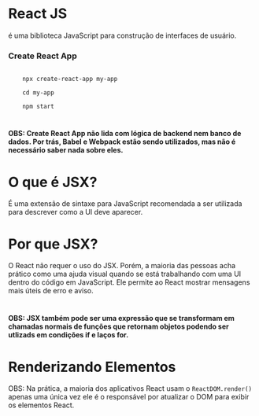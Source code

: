 # React JS
é uma biblioteca JavaScript para construção de interfaces de usuário.

### Create React App
<code>
    npx create-react-app my-app <br>
    cd my-app <br>
    npm start
</code>


#
#### OBS: Create React App não lida com lógica de backend nem banco de dados. Por trás, Babel e Webpack estão sendo utilizados, mas não é necessário saber nada sobre eles.
#

# O que é JSX?
É uma extensão de sintaxe para JavaScript recomendada a ser utilizada para descrever como a UI deve aparecer.

# Por que JSX?
O React não requer o uso do JSX. Porém, a maioria das pessoas acha prático como uma ajuda visual quando se está trabalhando com uma UI dentro do código em JavaScript. Ele permite ao React mostrar mensagens mais úteis de erro e aviso.


#
#### OBS: JSX também pode ser uma expressão que se transformam em chamadas normais de funções que retornam objetos podendo ser utlizads em condições if e laços for.
#
# Renderizando Elementos
OBS: Na prática, a maioria dos aplicativos React usam o <code>ReactDOM.render()</code> apenas uma única vez ele é o responsável por atualizar o DOM para exibir os elementos React.
